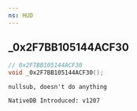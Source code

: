 ```yaml
---
ns: HUD
---
```

## _0x2F7BB105144ACF30

```c
// 0x2F7BB105144ACF30
void _0x2F7BB105144ACF30();
```

```
nullsub, doesn't do anything

NativeDB Introduced: v1207
```

